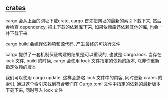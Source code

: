 ## [crates](https://crates.io/)

cargo 会从上面的网址下载crate, cargo 首先把网址的最新的索引下载下来, 然后会检查 dependency, 把未下载的依赖库下来, 如果依赖库还依赖其他的库, 也会一并下载下来.

cargo build 会编译依赖项和源代码, 产生最终的可执行文件

cargo 提供了一套机制保证构建的结果是可以重现的, 也就是 Cargo.lock. 当存在 lock 文件, build 的时候, cargo 会使用 lock 文件指定的依赖的版本, 除非你重新指定依赖的版本

我们可以使用 cargo update, 这样会忽略 lock 文件中的内容, 同时更新 crates 的索引, 通过这个索引来找到符合我们在 Cargo.toml 文件中指定的依赖的最新版本下载下来, 同时写入 lock 文件
